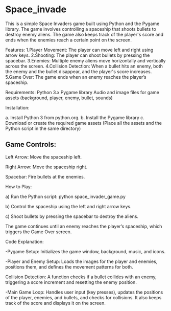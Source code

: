 # Space_invade


This is a simple Space Invaders game built using Python and the Pygame library. The game involves controlling a spaceship that shoots bullets to destroy enemy aliens. The game also keeps track of the player's score and ends when the enemies reach a certain point on the screen.

Features:
 1.Player Movement: The player can move left and right using arrow keys.
 2.Shooting: The player can shoot bullets by pressing the spacebar.
 3.Enemies: Multiple enemy aliens move horizontally and vertically across the screen.
 4.Collision Detection: When a bullet hits an enemy, both the enemy and the bullet disappear, and the player's score increases.
 5.Game Over: The game ends when an enemy reaches the player’s spaceship.

Requirements:
Python 3.x
Pygame library
Audio and image files for game assets (background, player, enemy, bullet, sounds)

Installation:

a. Install Python 3 from python.org.
b. Install the Pygame library
c. Download or create the required game assets
(Place all the assets and the Python script in the same directory)

 ## Game Controls:

Left Arrow: Move the spaceship left.

Right Arrow: Move the spaceship right.

Spacebar: Fire bullets at the enemies.

How to Play:

 a) Run the Python script:
   python space_invader_game.py
   
 b) Control the spaceship using the left and right arrow keys.

 c) Shoot bullets by pressing the spacebar to destroy the aliens.

The game continues until an enemy reaches the player’s spaceship, which triggers the Game Over screen.

Code Explanation:

-Pygame Setup: Initializes the game window, background, music, and icons.

-Player and Enemy Setup: Loads the images for the player and enemies, positions them, and defines the movement patterns for both.

Collision Detection: A function checks if a bullet collides with an enemy, triggering a score increment and resetting the enemy position.

-Main Game Loop: Handles user input (key presses), updates the positions of the player, enemies, and bullets, and checks for collisions. It also keeps track of the score and displays it on the screen.
